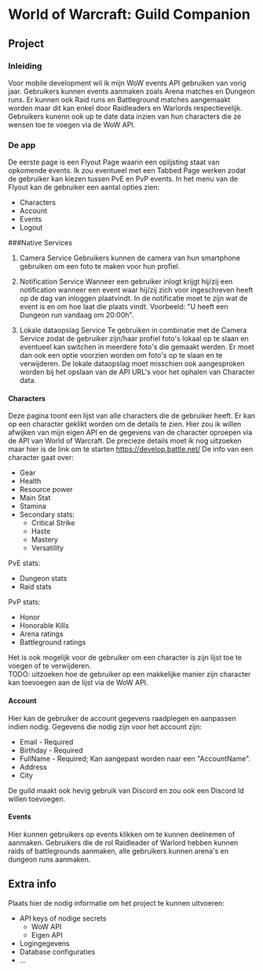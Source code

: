 # World of Warcraft: Guild Companion

## Project
### Inleiding
Voor mobile development wil ik mijn WoW events API gebruiken van vorig jaar. Gebruikers kunnen events aanmaken zoals Arena matches en Dungeon runs. Er kunnen ook Raid runs en Battleground matches aangemaakt worden maar dit kan enkel door Raidleaders en Warlords respectievelijk. 
Gebruikers kunenn ook up te date data inzien van hun characters die ze wensen toe te voegen via de WoW API.

### De app
De eerste page is een Flyout Page waarin een oplijsting staat van opkomende events. Ik zou eventueel met een Tabbed Page werken zodat de gebruiker kan kiezen tussen PvE en PvP events. 
In het menu van de Flyout kan de gebruiker een aantal opties zien:
- Characters
- Account
- Events
- Logout

###Native Services
1. Camera Service
Gebruikers kunnen de camera van hun smartphone gebruiken om een foto te maken voor hun profiel. 

2. Notification Service 
Wanneer een gebruiker inlogt krijgt hij/zij een notification wanneer een event waar hij/zij zich voor ingeschreven heeft op de dag van inloggen plaatvindt. In de notificatie moet te zijn wat de event is en om hoe laat die plaats vindt.
Voorbeeld: "U heeft een Dungeon run vandaag om 20:00h".

3. Lokale dataopslag Service
Te gebruiken in combinatie met de Camera Service zodat de gebruiker zijn/haar profiel foto's lokaal op te slaan en eventueel kan switchen in meerdere foto's die gemaakt werden. Er moet dan ook een optie voorzien worden om foto's op te slaan en te verwijderen. 
De lokale dataopslag moet misschien ook aangesproken worden bij het opslaan van de API URL's voor het ophalen van Character data.

#### Characters
Deze pagina toont een lijst van alle characters die de gebruiker heeft. Er kan op een character geklikt worden om de details te zien. Hier zou ik willen afwijken van mijn eigen API en de gegevens van de character oproepen via de API van World of Warcraft. De precieze details moet ik nog uitzoeken maar hier is de link om te starten https://develop.battle.net/ 
De info van een character gaat over:
- Gear
- Health
- Resource power
- Main Stat
- Stamina
- Secondary stats:
	+ Critical Strike
	+ Haste
	+ Mastery
	+ Versatility

PvE stats:
- Dungeon stats
- Raid stats

PvP stats:
- Honor
- Honorable Kills
- Arena ratings
- Battleground ratings

Het is ook mogelijk voor de gebruiker om een character is zijn lijst toe te voegen of te verwijderen.   
TODO: uitzoeken hoe de gebruiker op een makkelijke manier zijn character kan toevoegen aan de lijst via de WoW API.

#### Account
Hier kan de gebruiker de account gegevens raadplegen en aanpassen indien nodig.
Gegevens die nodig zijn voor het account zijn:
- Email - Required
- Birthday - Required
- FullName - Required; Kan aangepast worden naar een "AccountName".
- Address
- City

De guild maakt ook hevig gebruik van Discord en zou ook een Discord Id willen toevoegen.


#### Events
Hier kunnen gebruikers op events klikken om te kunnen deelnemen of aanmaken.
Gebruikers die de rol Raidleader of Warlord hebben kunnen raids of battlegrounds aanmaken, alle gebruikers kunnen arena's en dungeon runs aanmaken. 

## Extra info
Plaats hier de nodig informatie om het
project te kunnen uitvoeren:

- API keys of nodige secrets
    * WoW API
    * Eigen API
- Logingegevens
- Database configuraties
- ...
